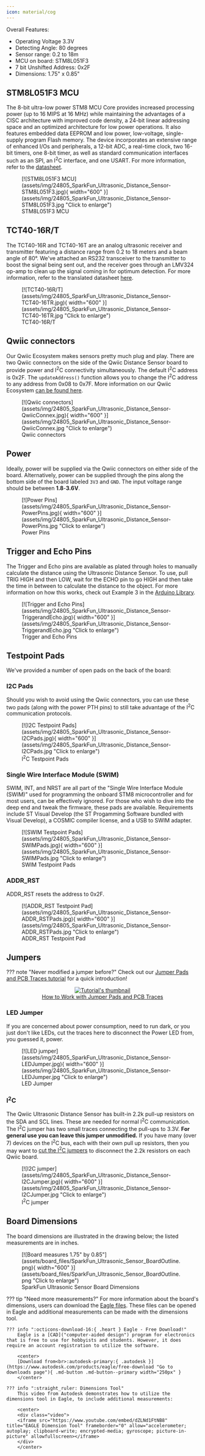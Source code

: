 ```yaml
---
icon: material/cog
---
```


 
Overall Features:

* Operating Voltage 3.3V
* Detecting Angle: 80 degrees
* Sensor range: 0.2 to 18m
* MCU on board: STM8L051F3
* 7 bit Unshifted Address: 0x2F
* Dimensions: 1.75" x 0.85"

## STM8L051F3 MCU

The 8-bit ultra-low power STM8 MCU Core provides increased processing power (up to 16 MIPS at 16 MHz) while maintaining the advantages of a CISC architecture with improved code density, a 24-bit linear addressing space and an optimized architecture for low power operations. It also features embedded data EEPROM and low power, low-voltage, single-supply program Flash memory. The device incorporates an extensive range of enhanced I/Os and peripherals, a 12-bit ADC, a real-time clock, two 16-bit timers, one 8-bit timer, as well as standard communication interfaces such as an SPI, an I<sup>2</sup>C interface, and one USART. For more information, refer to the [datasheet](assets/component_documentation/stm8l051f3-1.pdf).

<figure markdown>
[![STM8L051F3 MCU](assets/img/24805_SparkFun_Ultrasonic_Distance_Sensor-STM8L051F3.jpg){ width="600" }](assets/img/24805_SparkFun_Ultrasonic_Distance_Sensor-STM8L051F3.jpg "Click to enlarge")
<figcaption markdown>STM8L051F3 MCU</figcaption>
</figure>

## TCT40-16R/T

The TCT40-16R and TCT40-16T are an analog ultrasonic receiver and transmitter featuring a distance range from 0.2 to 18 meters and a beam angle of 80°. We've attached an RS232 transceiver to the transmitter to boost the signal being sent out, and the receiver goes through an LMV324 op-amp to clean up the signal coming in for optimum detection. For more information, refer to the translated datasheet [here](assets/component_documentation/TCT40-16-T-R.pdf).

<figure markdown>
[![TCT40-16R/T](assets/img/24805_SparkFun_Ultrasonic_Distance_Sensor-TCT40-16TR.jpg){ width="600" }](assets/img/24805_SparkFun_Ultrasonic_Distance_Sensor-TCT40-16TR.jpg "Click to enlarge")
<figcaption markdown>TCT40-16R/T</figcaption>
</figure>

## Qwiic connectors

Our Qwiic Ecosystem makes sensors pretty much plug and play. There are two Qwiic connectors on the side of the Qwiic Distance Sensor board to provide power and I<sup>2</sup>C connectivity simultaneously. The default I<sup>2</sup>C address is 0x2F. The `updateAddress()` function allows you to change the I<sup>2</sup>C address to any address from 0x08 to 0x7F. More information on our Qwiic Ecosystem [can be found here](https://www.sparkfun.com/qwiic).  


<figure markdown>
[![Qwiic connectors](assets/img/24805_SparkFun_Ultrasonic_Distance_Sensor-QwiicConnex.jpg){ width="600" }](assets/img/24805_SparkFun_Ultrasonic_Distance_Sensor-QwiicConnex.jpg "Click to enlarge")
<figcaption markdown>Qwiic connectors</figcaption>
</figure>


## Power

Ideally, power will be supplied via the Qwiic connectors on either side of the board. Alternatively, power can be supplied through the pins along the bottom side of the board labeled `3V3` and `GND`. The input voltage range should be between <b>1.8</b>-<b>3.6V</b>. 

<figure markdown>
[![Power Pins](assets/img/24805_SparkFun_Ultrasonic_Distance_Sensor-PowerPins.jpg){ width="600" }](assets/img/24805_SparkFun_Ultrasonic_Distance_Sensor-PowerPins.jpg "Click to enlarge")
<figcaption markdown>Power Pins</figcaption>
</figure>

## Trigger and Echo Pins

The Trigger and Echo pins are available as plated through holes to manually calculate the distance using the Ultrasonic Distance Sensor. To use, pull TRIG HIGH and then LOW, wait for the ECHO pin to go HIGH and then take the time in between to calculate the distance to the object. For more information on how this works, check out Example 3 in the [Arduino Library](https://github.com/sparkfun/SparkFun_Qwiic_Ultrasonic_Arduino_Library). 

<figure markdown>
[![Trigger and Echo Pins](assets/img/24805_SparkFun_Ultrasonic_Distance_Sensor-TriggerandEcho.jpg){ width="600" }](assets/img/24805_SparkFun_Ultrasonic_Distance_Sensor-TriggerandEcho.jpg "Click to enlarge")
<figcaption markdown>Trigger and Echo Pins</figcaption>
</figure>

## Testpoint Pads

We've provided a number of open pads on the back of the board:



### I2C Pads

Should you wish to avoid using the Qwiic connectors, you can use these two pads (along with the power PTH pins) to still take advantage of the I<sup>2</sup>C communication protocols. 

<figure markdown>
[![I2C Testpoint Pads](assets/img/24805_SparkFun_Ultrasonic_Distance_Sensor-I2CPads.jpg){ width="600" }](assets/img/24805_SparkFun_Ultrasonic_Distance_Sensor-I2CPads.jpg "Click to enlarge")
<figcaption markdown>I<sup>2</sup>C Testpoint Pads</figcaption>
</figure>

### Single Wire Interface Module (SWIM)

SWIM, INT, and NRST are all part of the "Single Wire Interface Module (SWIM)" used for programming the onboard STM8 microcontroller and for most users, can be effectively ignored. For those who wish to dive into the deep end and tweak the firmware, these pads are available. Requirements include ST Visual Develop (the ST Progamming Software bundled with Visual Develop), a COSMIC compiler license, and a USB to SWIM adapter.

<figure markdown>
[![SWIM Testpoint Pads](assets/img/24805_SparkFun_Ultrasonic_Distance_Sensor-SWIMPads.jpg){ width="600" }](assets/img/24805_SparkFun_Ultrasonic_Distance_Sensor-SWIMPads.jpg "Click to enlarge")
<figcaption markdown>SWIM Testpoint Pads</figcaption>
</figure>

### ADDR_RST 

ADDR_RST resets the address to 0x2F. 

<figure markdown>
[![ADDR_RST Testpoint Pad](assets/img/24805_SparkFun_Ultrasonic_Distance_Sensor-ADDR_RSTPads.jpg){ width="600" }](assets/img/24805_SparkFun_Ultrasonic_Distance_Sensor-ADDR_RSTPads.jpg "Click to enlarge")
<figcaption markdown>ADDR_RST Testpoint Pad</figcaption>
</figure>



## Jumpers

??? note "Never modified a jumper before?"
	Check out our <a href="https://learn.sparkfun.com/tutorials/664">Jumper Pads and PCB Traces tutorial</a> for a quick introduction!
	<p align="center">
		<a href="https://learn.sparkfun.com/tutorials/664">
		<img src="https://cdn.sparkfun.com/c/264-148/assets/learn_tutorials/6/6/4/PCB_TraceCutLumenati.jpg" alt="Tutorial's thumbnail"><br>
        How to Work with Jumper Pads and PCB Traces</a>
	</p>

### LED Jumper

If you are concerned about power consumption, need to run dark, or you just don't like LEDs, cut the traces here to disconnect the Power LED from, you guessed it, power. 


<figure markdown>
[![LED jumper](assets/img/24805_SparkFun_Ultrasonic_Distance_Sensor-LEDJumper.jpg){ width="600" }](assets/img/24805_SparkFun_Ultrasonic_Distance_Sensor-LEDJumper.jpg "Click to enlarge")
<figcaption markdown>LED Jumper</figcaption>
</figure>


### I<sup>2</sup>C

The Qwiic Ultrasonic Distance Sensor has built-in 2.2k pull-up resistors on the SDA and SCL lines. These are needed for normal I<sup>2</sup>C communication. The I<sup>2</sup>C jumper has two small traces connecting the pull-ups to 3.3V. **For general use you can leave this jumper unmodified.** If you have many (over 7) devices on the I<sup>2</sup>C bus, each with their own pull up resistors, then you may want to [cut the I<sup>2</sup>C jumpers](https://learn.sparkfun.com/tutorials/how-to-work-with-jumper-pads-and-pcb-traces) to disconnect the 2.2k resistors on each Qwiic board.


<figure markdown>
[![I2C jumper](assets/img/24805_SparkFun_Ultrasonic_Distance_Sensor-I2CJumper.jpg){ width="600" }](assets/img/24805_SparkFun_Ultrasonic_Distance_Sensor-I2CJumper.jpg "Click to enlarge")
<figcaption markdown>I<sup>2</sup>C jumper</figcaption>
</figure>


## Board Dimensions

The board dimensions are illustrated in the drawing below; the listed measurements are in inches.


<figure markdown>
[![Board measures 1.75" by 0.85"](assets/board_files/SparkFun_Ultrasonic_Sensor_BoardOutline.png){ width="600" }](assets/board_files/SparkFun_Ultrasonic_Sensor_BoardOutline.png "Click to enlarge")
<figcaption markdown>SparkFun Ultrasonic Sensor Board Dimensions</figcaption>
</figure>

??? tip "Need more measurements?"
	For more information about the board's dimensions, users can download the [Eagle files](SparkFun_Ultrasonic_Sensor_EagleFiles.zip). These files can be opened in Eagle and additional measurements can be made with the dimensions tool.

	??? info ":octicons-download-16:{ .heart } Eagle - Free Download!"
		Eagle is a [CAD]("computer-aided design") program for electronics that is free to use for hobbyists and students. However, it does require an account registration to utilize the software.

		<center>
		[Download from<br>:autodesk-primary:{ .autodesk }](https://www.autodesk.com/products/eagle/free-download "Go to downloads page"){ .md-button .md-button--primary width="250px" }
		</center>
	
	??? info ":straight_ruler: Dimensions Tool"
		This video from Autodesk demonstrates how to utilize the dimensions tool in Eagle, to include additional measurements:

		<center>
		<div class="video">
		<iframe src="https://www.youtube.com/embed/dZLNd1FtNB8" title="EAGLE Dimension Tool" frameborder="0" allow="accelerometer; autoplay; clipboard-write; encrypted-media; gyroscope; picture-in-picture" allowfullscreen></iframe>
		</div>
		</center>



